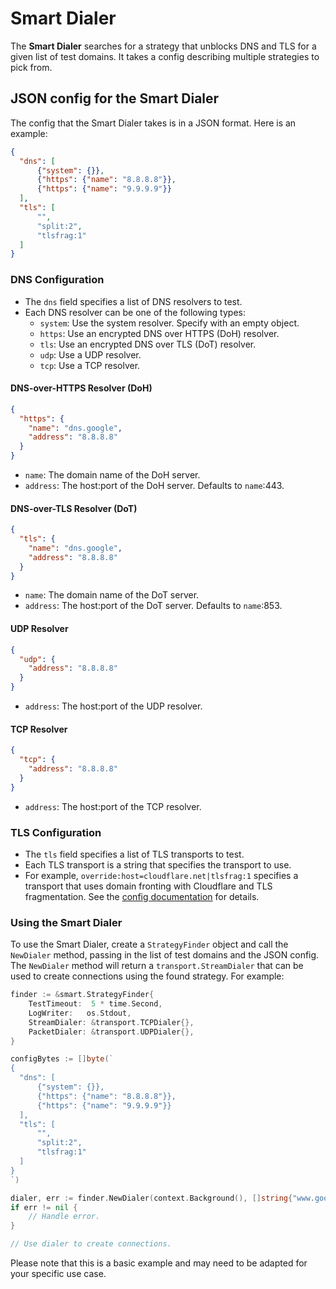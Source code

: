 # Smart Dialer

The **Smart Dialer** searches for a strategy that unblocks DNS and TLS for a given list of test domains. It takes a config describing multiple strategies to pick from.

## JSON config for the Smart Dialer

The config that the Smart Dialer takes is in a JSON format. Here is an example:

```json
{
  "dns": [
      {"system": {}},
      {"https": {"name": "8.8.8.8"}},
      {"https": {"name": "9.9.9.9"}}
  ],
  "tls": [
      "",
      "split:2",
      "tlsfrag:1"
  ]
}
```

### DNS Configuration

*   The `dns` field specifies a list of DNS resolvers to test.
*   Each DNS resolver can be one of the following types:
    *   `system`: Use the system resolver. Specify with an empty object.
    *   `https`: Use an encrypted DNS over HTTPS (DoH) resolver.
    *   `tls`: Use an encrypted DNS over TLS (DoT) resolver.
    *   `udp`: Use a UDP resolver.
    *   `tcp`: Use a TCP resolver.

#### DNS-over-HTTPS Resolver (DoH)

```json
{
  "https": {
    "name": "dns.google",
    "address": "8.8.8.8"
  }
}

```

*   `name`: The domain name of the DoH server.
*   `address`: The host:port of the DoH server. Defaults to `name`:443.

#### DNS-over-TLS Resolver (DoT)

```json
{
  "tls": {
    "name": "dns.google",
    "address": "8.8.8.8"
  }
}
```

*   `name`: The domain name of the DoT server.
*   `address`: The host:port of the DoT server. Defaults to `name`:853.

#### UDP Resolver

```json
{
  "udp": {
    "address": "8.8.8.8"
  }
}
```

*   `address`: The host:port of the UDP resolver.

#### TCP Resolver

```json
{
  "tcp": {
    "address": "8.8.8.8"
  }
}
```

*   `address`: The host:port of the TCP resolver.

### TLS Configuration

*   The `tls` field specifies a list of TLS transports to test.
*   Each TLS transport is a string that specifies the transport to use.
*   For example, `override:host=cloudflare.net|tlsfrag:1` specifies a transport that uses domain fronting with Cloudflare and TLS fragmentation. See the [config documentation](https://pkg.go.dev/github.com/Jigsaw-Code/outline-sdk/x/config#hdr-Config_Format) for details.

### Using the Smart Dialer

To use the Smart Dialer, create a `StrategyFinder` object and call the `NewDialer` method, passing in the list of test domains and the JSON config. The `NewDialer` method will return a `transport.StreamDialer` that can be used to create connections using the found strategy. For example:

```go
finder := &smart.StrategyFinder{
    TestTimeout:  5 * time.Second,
    LogWriter:   os.Stdout,
    StreamDialer: &transport.TCPDialer{},
    PacketDialer: &transport.UDPDialer{},
}

configBytes := []byte(`
{
  "dns": [
      {"system": {}},
      {"https": {"name": "8.8.8.8"}},
      {"https": {"name": "9.9.9.9"}}
  ],
  "tls": [
      "",
      "split:2",
      "tlsfrag:1"
  ]
}
`)

dialer, err := finder.NewDialer(context.Background(), []string{"www.google.com"}, configBytes)
if err != nil {
    // Handle error.
}

// Use dialer to create connections.
```

Please note that this is a basic example and may need to be adapted for your specific use case.
